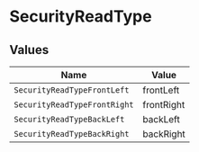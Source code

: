 # SecurityReadType


## Values

| Name                         | Value                        |
| ---------------------------- | ---------------------------- |
| `SecurityReadTypeFrontLeft`  | frontLeft                    |
| `SecurityReadTypeFrontRight` | frontRight                   |
| `SecurityReadTypeBackLeft`   | backLeft                     |
| `SecurityReadTypeBackRight`  | backRight                    |